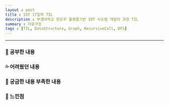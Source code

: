 ```yaml
---
layout : post
title : IOT 17일차 TIL
description : 부경대학교 윈도우 플랫폼기반 IOT 시스템 개발자 과정 TIL
summary : 자료구조
tags : [TIL, DataStructure, Graph, RecursiveCall, DFS]
---
```

  
-------------
   
   
### 📓 공부한 내용 



### 💦 어려웠던 내용 


 
### 🧷 궁금한 내용  부족한 내용 


### 💬 느낀점 
